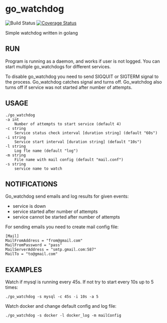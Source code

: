 # go_watchdog

![Build Status](https://travis-ci.org/kpiotrowski/go_watchdog.svg?branch=master)
[![Coverage Status](https://coveralls.io/repos/github/kpiotrowski/go_watchdog/badge.svg)](https://coveralls.io/github/kpiotrowski/go_watchdog)

Simple watchdog written in golang

## RUN
Program is running as a daemon, and works if user is not logged.
You can start multiple go_watchdogs for different services.
 
To disable go_watchdog you need to send SIGQUIT or SIGTERM signal to the process. Go_watchdog catches signal and turns off.
Go_watchdog also turns off if service was not started after number of attempts. 


## USAGE
```
./go_watchdog
-a int
    Number of attempts to start service (default 4)
-c string
    Service status check interval [duration string] (default "60s")
-i string
    Service start interval [duration string] (default "10s")
-l string
    Log fle name (default "log")
-m string
    File name with mail config (default "mail.conf")
-s string
    service name to watch

```

## NOTIFICATIONS

Go_watchdog send emails and log results for given events:

- service is down
- service started after number of attempts
- service cannot be started after number of attempts

For sending emails you need to create mail config file:
```
[Mail]
MailFromAddress = "from@gmail.com"
MailFromPassword = "pass"
MailServerAddress = "smtp.gmail.com:587"
MailTo = "to@gmail.com"
```

## EXAMPLES

Watch if mysql is running every 45s. If not try to start every 10s up to 5 times:

`./go_watchdog -s mysql -c 45s -i 10s -a 5`

Watch docker and change default config and log file:

`./go_watchdog -s docker -l docker_log -m mailConfig`
